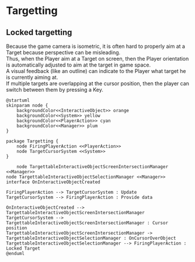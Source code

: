 ﻿# Targetting

## Locked targetting

Because the game camera is isometric, it is often hard to properly aim at a Target because perspective can be misleading.
<br/>
Thus, when the Player aim at a Target on screen, 
then the Player orientation is automatically adjusted to aim at the target in game space.
<br/>
A visual feedback (like an outline) can indicate to the Player what target he is currently aiming at.
<br/>
If multiple targets are overlapping at the cursor position, then the player can switch between them by pressing a Key.

````puml
@startuml
skinparam node {
    backgroundColor<<InteractiveObject>> orange
    backgroundColor<<System>> yellow
    backgroundColor<<PlayerAction>> cyan
    backgroundColor<<Manager>> plum
}

package Targetting {
    node FiringPlayerAction <<PlayerAction>>
    node TargetCursorSystem <<System>>
}

    node TargettableInteractiveObjectScreenIntersectionManager <<Manager>>
node TargettableInteractiveObjectSelectionManager <<Manager>>
interface OnInteractiveObjectCreated

FiringPlayerAction --> TargetCursorSystem : Update
TargetCursorSystem --> FiringPlayerAction : Provide data

OnInteractiveObjectCreated --> TargettableInteractiveObjectScreenIntersectionManager
TargetCursorSystem --> TargettableInteractiveObjectScreenIntersectionManager : Cursor position
TargettableInteractiveObjectScreenIntersectionManager -> TargettableInteractiveObjectSelectionManager : OnCursorOverObject
TargettableInteractiveObjectSelectionManager --> FiringPlayerAction : Locked Target
@enduml
````
